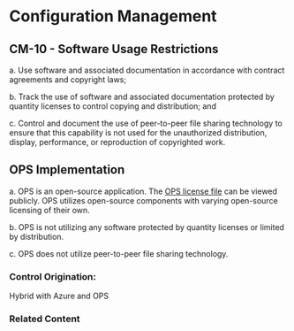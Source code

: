 # Configuration Management
## CM-10 - Software Usage Restrictions

a. Use software and associated documentation in accordance with contract agreements and copyright laws;

b. Track the use of software and associated documentation protected by quantity licenses to control copying and distribution; and

c. Control and document the use of peer-to-peer file sharing technology to ensure that this capability is not used for the unauthorized distribution, display, performance, or reproduction of copyrighted work.

## OPS Implementation

a. OPS is an open-source application. The [OPS license file](../../../../LICENSE.md) can be viewed publicly. OPS utilizes open-source components with varying open-source licensing of their own.

b. OPS is not utilizing any software protected by quantity licenses or limited by distribution.

c. OPS does not utilize peer-to-peer file sharing technology.

### Control Origination:

Hybrid with Azure and OPS

### Related Content
